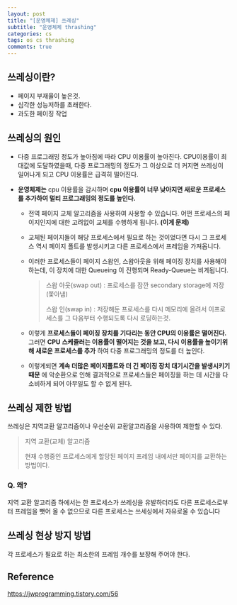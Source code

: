 ```yaml
---
layout: post
title: "[운영체제] 쓰레싱"
subtitle: "운영체제 thrashing"
categories: cs
tags: os cs thrashing
comments: true
---
```


## 쓰레싱이란?

* 페이지 부재율이 높은것.
* 심각한 성능저하를 초래한다.
* 과도한 페이징 작업



## 쓰레싱의 원인

* 다중 프로그래밍 정도가 높아짐에 따라 CPU 이용률이 높아진다. CPU이용률이 최대값에 도달하였을때, 다중 프로그래밍의 정도가 그 이상으로 더 커지면 쓰레싱이 일어나게 되고 CPU 이용률은 급격히 떨어진다.

* **운영체제는** cpu 이용률을 감시하며 **cpu 이용률이 너무 낮아지면 새로운 프로세스를 추가하여 멀티 프로그래밍의 정도를 높인다.** 

  * 전역 페이지 교체 알고리즘을 사용하여 사용할 수 있습니다. 어떤 프로세스의 페이지인지에 대한 고려없이 교체를 수행하게 됩니다. **(이게 문제)**  

  * 교체된 페이지들이 해당 프로세스에서 필요로 하는 것이었다면 다시 그 프로세스 역시 페이지 폴트를 발생시키고 다른 프로세스에서 프레임을 가져옵니다. 

  * 이러한 프로세스들이 페이지 스왑인, 스왑아웃을 위해 페이징 장치를 사용해야 하는데, 이 장치에 대한 Queueing 이 진행되며 Ready-Queue는 비게됩니다. 

    > 스왑 아웃(swap out) : 프로세스를 잠깐 secondary storage에 저장(쫓아냄)
    >
    > 스왑 인(swap in) : 저장해둔 프로세스를 다시 메모리에 올려서 이프로세스를 그 다음부터 수행되도록 다시 로딩하는것. 

  * 이렇게 **프로세스들이 페이징 장치를 기다리는 동안 CPU의 이용률은 떨어진다.** 그러면 **CPU 스케쥴러는 이용률이 떨어지는 것을 보고, 다시 이용률을 높이기위해 새로운 프로세스를 추가** 하여 다중 프로그래밍의 정도를 더 높인다. 

  * 이렇게되면 **계속 더많은 페이지폴트와 더 긴 페이징 장치 대기시간을 발생시키기 때문** 에 악순환으로 인해 결과적으로 프로세스들은 페이징을 하는 데 시간을 다 소비하게 되어 아무일도 할 수 없게 된다. 

## 쓰레싱 제한 방법

쓰레싱은 지역교환 알고리즘이나 우선순위 교환알고리즘을 사용하여 제한할 수 있다. 

> 지역 교환(교체) 알고리즘 
>
> 현재 수행중인 프로세스에게 할당된 페이지 프레임 내에서만 페이지를 교환하는 방법이다. 

### Q. 왜?

지역 교환 알고리즘 하에서는 한 프로세스가 쓰레싱을 유발하더라도 다른 프로세스로부터 프레임을 뺏어 올 수 없으므로 다른 프로세스는 쓰세싱에서 자유로울 수 있습니다



## 쓰레싱 현상 방지 방법

각 프로세스가 필요로 하는 최소한의 프레임 개수를 보장해 주어야 한다.



## Reference

https://jwprogramming.tistory.com/56